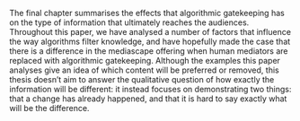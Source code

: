 The final chapter summarises the effects that algorithmic gatekeeping has on the type of information that ultimately reaches the audiences. Throughout this paper, we have analysed a number of factors that influence the way algorithms filter knowledge, and have hopefully made the case that there is a difference in the mediascape offering when human mediators are replaced with algorithmic gatekeeping. Although the examples this paper analyses give an idea of which content will be preferred or removed, this thesis doesn’t aim to answer the qualitative question of how exactly the information will be different: it instead focuses on demonstrating two things: that a change has already happened, and that it is hard to say exactly what will be the difference.